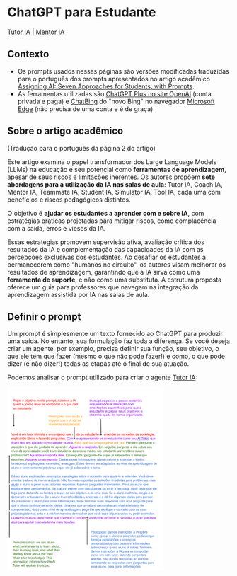 # ChatGPT para Estudante

[Tutor IA](tutoria.md) | [Mentor IA](mentoria.md)

## Contexto

- Os prompts usados ​​nessas páginas são versões modificadas traduzidas para o português dos prompts apresentados no artigo acadêmico [Assigning AI: Seven Approaches for Students, with Prompts](https://papers.ssrn.com/sol3/papers.cfm?abstract_id=4475995).
- As ferramentas utilizadas são [ChatGPT Plus no site OpenAI](https://chat.openai.com/) (conta privada e paga) e [ChatBing](https://www.bing.com/search?q=Bing+AI&showconv=1&FORM=hpcodx) do "novo Bing" no navegador [Microsoft Edge](https://www.microsoft.com/pt-br/edge/) (não precisa de uma conta e é de graça).

## Sobre o artigo acadêmico 

(Tradução para o português da página 2 do artigo)

Este artigo examina o papel transformador dos Large Language Models (LLMs) na educação e seu potencial como **ferramentas de aprendizagem**, apesar de seus riscos e limitações inerentes. Os autores propõem **sete abordagens para a utilização da IA nas salas de aula**: Tutor IA, Coach IA, Mentor IA, Teammate IA, Student IA, Simulator IA, Tool IA, cada uma com benefícios e riscos pedagógicos distintos. 

O objetivo é **ajudar os estudantes a aprender com e sobre IA**, com estratégias práticas projetadas para mitigar riscos, como complacência com a saída, erros e vieses da IA. 

Essas estratégias promovem supervisão ativa, avaliação crítica dos resultados da IA e complementação das capacidades da IA com as percepções exclusivas dos estudantes. Ao desafiar os estudantes a permanecerem como "humanos no circuito", os autores visam melhorar os resultados de aprendizagem, garantindo que a IA sirva como uma **ferramenta de suporte**, e não como uma substituta. A estrutura proposta oferece um guia para professores que navegam na integração da aprendizagem assistida por IA nas salas de aula.

## Definir o prompt

Um prompt é simplesmente um texto fornecido ao ChatGPT para produzir uma saída. No entanto, sua formulação faz toda a diferença. Se você deseja criar um agente, por exemplo, precisa definir sua função, seu objetivo, o que ele tem que fazer (mesmo o que não pode fazer!) e como, o que pode dizer (e não dizer!) todas as etapas até o final de sua atuação.

Podemos analisar o prompt utilizado para criar o agente [Tutor IA](tutoria.md):

<img src="../imagens/aitutor_prompt.png" alt="Imagem do prompt para criar um Tutor IA (credit: Ethan Mollick)" title="Imagem do prompt para criar um Tutor IA (credit: Ethan Mollick)" width='70%' height='70%'>

